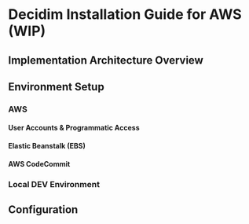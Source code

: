 # Decidim Installation Guide for AWS (WIP)

## Implementation Architecture Overview

## Environment Setup

### AWS

#### User Accounts & Programmatic Access
#### Elastic Beanstalk (EBS)
#### AWS CodeCommit

### Local DEV Environment

## Configuration
